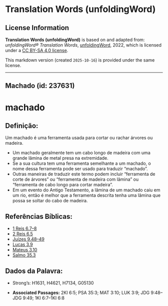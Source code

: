 # Translation Words (unfoldingWord)

## License Information

**Translation Words (unfoldingWord)** is based on and adapted from: _unfoldingWord® Translation Words_, [unfoldingWord](https://unfoldingword.org/utw), 2022, which is licensed under a [CC BY-SA 4.0 license](https://creativecommons.org/licenses/by-sa/4.0/legalcode.en).

This markdown version (created `2025-10-16`) is provided under the same license.



--------------------------------

## Machado (id: 237631)

machado
=======

Definição:
----------

Um machado é uma ferramenta usada para cortar ou rachar árvores ou madeira.

* Um machado geralmente tem um cabo longo de madeira com uma grande lâmina de metal presa na extremidade.
* Se a sua cultura tem uma ferramenta semelhante a um machado, o nome dessa ferramenta pode ser usado para traduzir “machado”.
* Outras maneiras de traduzir este termo podem incluir “ferramenta de corte de árvores” ou “ferramenta de madeira com lâmina” ou “ferramenta de cabo longo para cortar madeira”.
* Em um evento do Antigo Testamento, a lâmina de um machado caiu em um rio, então é melhor que a ferramenta descrita tenha uma lâmina que possa se soltar do cabo de madeira.

Referências Bíblicas:
---------------------

* [1 Reis 6\.7–8](https://ref.ly/1Kgs6:7-1Kgs6:8)
* [2 Reis 6\.5](https://ref.ly/2Kgs6:5)
* [Juízes 9\.48–49](https://ref.ly/Judg9:48-Judg9:49)
* [Lucas 3\.9](https://ref.ly/Luke3:9)
* [Mateus 3\.10](https://ref.ly/Matt3:10)
* [Salmo 35\.3](https://ref.ly/Ps35:3)

Dados da Palavra:
-----------------

* Strong’s: H1631, H4621, H7134, G05130

* **Associated Passages:** 2KI 6:5; PSA 35:3; MAT 3:10; LUK 3:9; JDG 9:48–JDG 9:49; 1KI 6:7–1KI 6:8

